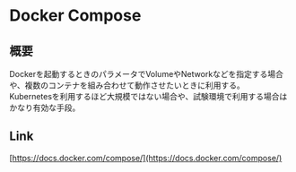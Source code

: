 # Docker Compose

## 概要

Dockerを起動するときのパラメータでVolumeやNetworkなどを指定する場合や、複数のコンテナを組み合わせて動作させたいときに利用する。  
Kubernetesを利用するほど大規模ではない場合や、試験環境で利用する場合はかなり有効な手段。  

## Link

[https://docs.docker.com/compose/](https://docs.docker.com/compose/)
